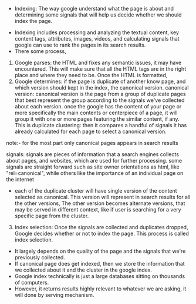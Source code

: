 * Indexing:  The way google understand what the page is about and determining  some signals that will help us decide  whether  we should index the page.
- Indexing includes  processing  and analyzing the textual content, key content tags,  attributes, images, videos, and calculating  signals that google can use to rank  the pages in its search results.
- There some process,
1. Google parses: the HTML and fixes  any semantic issues, it may have encountered. This will make sure that all the HTML tags  are in the right place and where they need to be. Once the HTML is formatted,
2. Google determines:  if the page is duplicate of another know page, and which version should kept in the index, the canonical version.
canonical version: canonical version is the page  from a group of  duplicate pages that best represent the  group  according to the signals we've collected about each version. once the google  has the content  of your page  or more specifically the main contents  or centerpiece  of a page, it will  group it  with one or more pages  featuring the similar content, if any.
This is duplicate clustering: then  it compares  a handful of  signals  it has already calculated  for each page to select a canonical version.

note:- for the most part  only canonical pages appears in search results

signals: signals  are pieces of  information  that a search engines  collects about pages,  and websites, which are  used for further processing. some signals are straight forward  such as  site owner orientations as html, like "rel=canonical", while others like  the importance  of an individual page on the internet

- each of the duplicate cluster will have single  version of  the content  selected as canonical. This version will represent in search results for all the other versions, The other version becomes alternate versions, that may be served in different context, like if user is searching  for a very specific  page  from the cluster.

3. Index selection: Once the  signals are collected and duplicates dropped, Google decides whether or not to index the page. This process is called index selection.
- It largely depends on the quality of the page and the signals that we're previously collected.
- If canonical page does get indexed, then we store the information that we collected about it and the cluster in the google index.
- Google index technically is just a large  databases sitting on thousands of computers.
- However, it returns  results highly relevant to whatever we are asking, it will done by serving mechanism.
